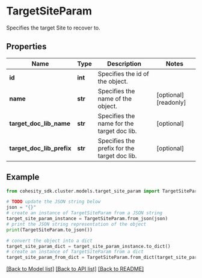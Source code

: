 # TargetSiteParam

Specifies the target Site to recover to.

## Properties

Name | Type | Description | Notes
------------ | ------------- | ------------- | -------------
**id** | **int** | Specifies the id of the object. | 
**name** | **str** | Specifies the name of the object. | [optional] [readonly] 
**target_doc_lib_name** | **str** | Specifies the name for the target doc lib. | [optional] 
**target_doc_lib_prefix** | **str** | Specifies the prefix for the target doc lib. | [optional] 

## Example

```python
from cohesity_sdk.cluster.models.target_site_param import TargetSiteParam

# TODO update the JSON string below
json = "{}"
# create an instance of TargetSiteParam from a JSON string
target_site_param_instance = TargetSiteParam.from_json(json)
# print the JSON string representation of the object
print(TargetSiteParam.to_json())

# convert the object into a dict
target_site_param_dict = target_site_param_instance.to_dict()
# create an instance of TargetSiteParam from a dict
target_site_param_from_dict = TargetSiteParam.from_dict(target_site_param_dict)
```
[[Back to Model list]](../README.md#documentation-for-models) [[Back to API list]](../README.md#documentation-for-api-endpoints) [[Back to README]](../README.md)



